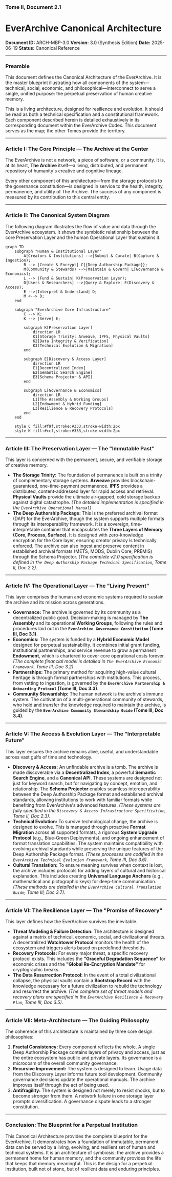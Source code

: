 ### **Tome II, Document 2.1**

# EverArchive Canonical Architecture 

**Document ID:** ARCH-MBP-3.0
**Version:** 3.0 (Synthesis Edition)
**Date:** 2025-06-19
**Status:** Canonical Reference

---

### **Preamble**

This document defines the Canonical Architecture of the EverArchive. It is the master blueprint illustrating how all components of the system—technical, social, economic, and philosophical—interconnect to serve a single, unified purpose: the perpetual preservation of human creative memory.

This is a living architecture, designed for resilience and evolution. It should be read as both a technical specification and a constitutional framework. Each component described herein is detailed exhaustively in its corresponding document within the EverArchive Codex. This document serves as the map; the other Tomes provide the territory.

---

### **Article I: The Core Principle — The Archive at the Center**

The EverArchive is not a network, a piece of software, or a community. It is, at its heart, **The Archive** itself—a living, distributed, and permanent repository of humanity's creative and cognitive lineage.

Every other component of this architecture—from the storage protocols to the governance constitution—is designed in service to the health, integrity, permanence, and utility of The Archive. The success of any component is measured by its contribution to this central entity.

---

### **Article II: The Canonical System Diagram**

The following diagram illustrates the flow of value and data through the EverArchive ecosystem. It shows the symbiotic relationship between the core Preservation Layer and the human Operational Layer that sustains it.

```mermaid
graph TD
    subgraph "Human & Institutional Layer"
        A[Creators & Institutions] -->|Submit & Curate| B(Capture & Ingestion);
        B --> |Create & Encrypt| C{{Deep Authorship Package}};
        M(Community & Stewards) -->|Maintain & Govern| L[Governance & Economics];
        L --> |Fund & Sustain| K(Preservation Layer);
        D[Users & Researchers] -->|Query & Explore| E(Discovery & Access);
        E -->|Interpret & Understand| D;
        M <--> D;
    end

    subgraph "EverArchive Core Infrastructure"
        C --> K;
        K --> |Serve| E;

        subgraph K[Preservation Layer]
            direction LR
            K1[Storage Trinity: Arweave, IPFS, Physical Vaults]
            K2[Data Integrity & Verification]
            K3[Technical Evolution & Migration]
        end

        subgraph E[Discovery & Access Layer]
            direction LR
            E1[Decentralized Index]
            E2[Semantic Search Engine]
            E3[Schema Projector & API]
        end

        subgraph L[Governance & Economics]
            direction LR
            L1[The Assembly & Working Groups]
            L2[Endowment & Hybrid Funding]
            L3[Resilience & Recovery Protocols]
        end
    end

    style C fill:#f9f,stroke:#333,stroke-width:2px
    style K fill:#ccf,stroke:#333,stroke-width:2px
```

---

### **Article III: The Preservation Layer — The "Immutable Past"**

This layer is concerned with the permanent, secure, and verifiable storage of creative memory.

*   **The Storage Trinity:** The foundation of permanence is built on a trinity of complementary storage systems. **Arweave** provides blockchain-guaranteed, one-time-payment permanence. **IPFS** provides a distributed, content-addressed layer for rapid access and retrieval. **Physical Vaults** provide the ultimate air-gapped, cold storage backup against digital catastrophe. *(The detailed implementation is specified in the `EverArchive Operational Manual`)*.
*   **The Deep Authorship Package:** This is the preferred archival format (DAP) for the EverArchive, though the system supports multiple formats through its interoperability framework. It is a sovereign, time-interpretable container that encapsulates the **Three Layers of Memory (Core, Process, Surface)**. It is designed with zero-knowledge encryption for the Core layer, ensuring creator privacy is technically enforced. The archive can also ingest and preserve content in established archival formats (METS, MODS, Dublin Core, PREMIS) through the Schema Projector. *(The complete v2.0 specification is defined in `The Deep Authorship Package Technical Specification`, Tome II, Doc 2.2)*.

---

### **Article IV: The Operational Layer — The "Living Present"**

This layer comprises the human and economic systems required to sustain the archive and its mission across generations.

*   **Governance:** The archive is governed by its community as a decentralized public good. Decision-making is managed by **The Assembly** and its operational **Working Groups**, following the rules and procedures laid out in the **`EverArchive Governance Constitution` (Tome III, Doc 3.1)**.
*   **Economics:** The system is funded by a **Hybrid Economic Model** designed for perpetual sustainability. It combines initial grant funding, institutional partnerships, and service revenue to grow a permanent **Endowment**, which is chartered to cover core operational costs forever. *(The complete financial model is detailed in `The EverArchive Economic Framework`, Tome III, Doc 3.2)*.
*   **Partnerships:** The primary method for acquiring high-value cultural heritage is through formal partnerships with institutions. This process, from vetting to ingestion, is governed by the **`EverArchive Partnership & Onboarding Protocol` (Tome III, Doc 3.3)**.
*   **Community Stewardship:** The human network is the archive's immune system. The cultivation of a multi-generational community of stewards, who hold and transfer the knowledge required to maintain the archive, is guided by the **`EverArchive Community Stewardship Guide` (Tome III, Doc 3.4)**.

---

### **Article V: The Access & Evolution Layer — The "Interpretable Future"**

This layer ensures the archive remains alive, useful, and understandable across vast gulfs of time and technology.

*   **Discovery & Access:** An unfindable archive is a tomb. The archive is made discoverable via a **Decentralized Index**, a powerful **Semantic Search Engine**, and a **Canonical API**. These systems are designed not just for keyword search, but for navigating by concept, emotion, and relationship. The **Schema Projector** enables seamless interoperability between the Deep Authorship Package format and established archival standards, allowing institutions to work with familiar formats while benefiting from EverArchive's advanced features. *(These systems are fully specified in the `Discovery & Access Infrastructure Specification`, Tome II, Doc 2.3)*.
*   **Technical Evolution:** To survive technological change, the archive is designed to evolve. This is managed through proactive **Format Migration** across all supported formats, a rigorous **System Upgrade Protocol** (e.g., Blue-Green Deployments), and ongoing enhancement of format translation capabilities. The system maintains compatibility with evolving archival standards while preserving the unique features of the Deep Authorship Package format. *(These processes are codified in the `EverArchive Technical Evolution Framework`, Tome III, Doc 3.6)*.
*   **Cultural Translation:** To ensure meaning survives when context is lost, the archive includes protocols for adding layers of cultural and historical explanation. This includes creating **Universal Language Anchors** (e.g., mathematical and pictographic keys) for deep-time communication. *(These methods are detailed in the `EverArchive Cultural Translation Guide`, Tome III, Doc 3.7)*.

---

### **Article VI: The Resilience Layer — The "Promise of Recovery"**

This layer defines how the EverArchive survives the inevitable.

*   **Threat Modeling & Failure Detection:** The architecture is designed against a matrix of technical, economic, social, and civilizational threats. A decentralized **Watchtower Protocol** monitors the health of the ecosystem and triggers alerts based on predefined thresholds.
*   **Recovery Protocols:** For every major threat, a specific recovery protocol exists. This includes the **"Graceful Degradation Sequence"** for economic crises and the **"Global Re-Encryption Mandate"** for cryptographic breaks.
*   **The Data Resurrection Protocol:** In the event of a total civilizational collapse, the physical vaults contain a **Bootstrap Record** with the knowledge necessary for a future civilization to rebuild the technology and resurrect the archive. *(The complete set of threat models and recovery plans are specified in the `EverArchive Resilience & Recovery Plan`, Tome III, Doc 3.5)*.

---

### **Article VII: Meta-Architecture — The Guiding Philosophy**

The coherence of this architecture is maintained by three core design philosophies:
1.  **Fractal Consistency:** Every component reflects the whole. A single Deep Authorship Package contains layers of privacy and access, just as the entire ecosystem has public and private layers. Its governance is a microcosm of the overall community governance.
2.  **Recursive Improvement:** The system is designed to learn. Usage data from the Discovery Layer informs future tool development. Community governance decisions update the operational manuals. The archive improves itself through the act of being used.
3.  **Antifragility:** The system is designed not merely to resist shocks, but to become stronger from them. A network failure in one storage layer prompts diversification. A governance dispute leads to a stronger constitution.

---

### **Conclusion: The Blueprint for a Perpetual Institution**

This Canonical Architecture provides the complete blueprint for the EverArchive. It demonstrates how a foundation of immutable, permanent data can be served by a living, evolving, and resilient set of human and technical systems. It is an architecture of symbiosis: the archive provides a permanent home for human memory, and the community provides the life that keeps that memory meaningful. This is the design for a perpetual institution, built not of stone, but of resilient data and enduring principles.